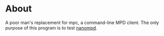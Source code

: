 # About

A poor man's replacement for mpc, a command-line MPD client.
The only purpose of this program is to test
[nanompd](https://github.com/joachifm/nanompd).
